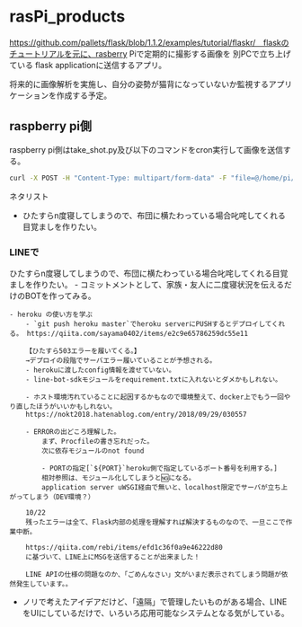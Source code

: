 # rasPi_products

https://github.com/pallets/flask/blob/1.1.2/examples/tutorial/flaskr/　flaskのチュートリアルを元に、rasberry Piで定期的に撮影する画像を 別PCで立ち上げている flask applicationに送信するアプリ。

将来的に画像解析を実施し、自分の姿勢が猫背になっていないか監視するアプリケーションを作成する予定。



raspberry pi側
---
raspberry pi側はtake_shot.py及び以下のコマンドをcron実行して画像を送信する。
```bash
curl -X POST -H "Content-Type: multipart/form-data" -F "file=@/home/pi/Desktop/image.jpg" <ip-address>:5000/send_image
```


ネタリスト

- ひたすらn度寝してしまうので、布団に横たわっている場合叱咤してくれる目覚ましを作りたい。


### LINEで

ひたすらn度寝してしまうので、布団に横たわっている場合叱咤してくれる目覚ましを作りたい。
    - コミットメントとして、家族・友人に二度寝状況を伝えるだけのBOTを作ってみる。

    - heroku の使い方を学ぶ
        - `git push heroku master`でheroku serverにPUSHするとデプロイしてくれる。 https://qiita.com/sayama0402/items/e2c9e65786259dc55e11

        【ひたすら503エラーを履いてくる。】
        →デプロイの段階でサーバエラー履いていることが予想される。
        - herokuに渡したconfig情報を渡せていない。
        - line-bot-sdkモジュールをrequirement.txtに入れないとダメかもしれない。

        - ホスト環境汚れていることに起因するかもなので環境整えて、docker上でもう一回やり直したほうがいいかもしれない。
        https://nokt2018.hatenablog.com/entry/2018/09/29/030557

        - ERRORの出どころ理解した。
            まず、Procfileの書き忘れだった。
            次に依存モジュールのnot found

            - PORTの指定[`${PORT}`heroku側で指定しているポート番号を利用する。]
            相対参照は、モジュール化してしまうと🆖になる。
            application server uWSGI経由で無いと、localhost限定でサーバが立ち上がってしまう（DEV環境？）
        
        10/22
        残ったエラーは全て、Flask内部の処理を理解すれば解決するものなので、一旦ここで作業中断。

        https://qiita.com/rebi/items/efd1c36f0a9e46222d80
        に基づいて、LINE上にMSGを送信することが出来ました！

        LINE APIの仕様の問題なのか、「ごめんなさい」文がいまだ表示されてしまう問題が依然発生しています。。


+ ノリで考えたアイデアだけど、「遠隔」で管理したいものがある場合、LINEをUIにしているだけで、いろいろ応用可能なシステムとなる気がしている。

        
